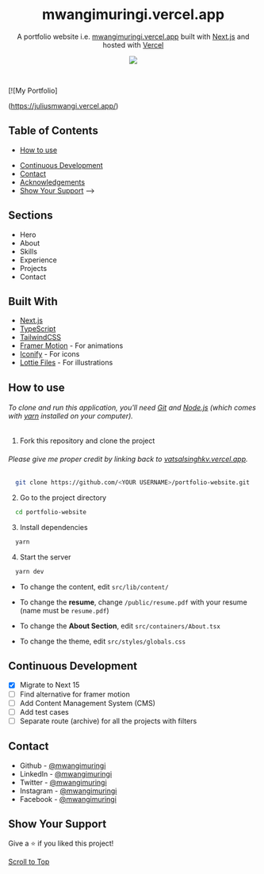 <h1 align="center">
  mwangimuringi.vercel.app
</h1>
<p align="center">
  A portfolio website i.e. <a href="https://mwangi-portfolio-sigma.vercel.app/" target="_blank">mwangimuringi.vercel.app</a> built with <a href="https://nextjs.org/" target="_blank">Next.js</a> and hosted with <a href="https://vercel.com/" target="_blank">Vercel</a>
</p>

<p align="center">
  <a href="https://choosealicense.com/licenses/mit/">
    <img src="https://img.shields.io/badge/License-JHUB AFRICA-brightgreen"/ >
  </a>
  <!-- <img src="https://img.shields.io/badge/Version-2.0.0-blue"/ > -->
</p>

<br>

[![My Portfolio]
<!-- (https://user-images.githubusercontent.com/68834718/214532356-7c56cdbd-0136-4d24-a532-d27e160ae72d.png)] -->
(https://juliusmwangi.vercel.app/)

## Table of Contents

<!-- - [Sections](#sections)
<!-- - [Built With](#built-with) -->
- [How to use](#how-to-use)
<!-- - [Contributing](#contributing) -->
- [Continuous Development](#continuous-development)
- [Contact](#contact)
- [Acknowledgements](#acknowledgements)
- [Show Your Support](#show-your-support) -->

## Sections

- Hero
- About
- Skills
- Experience
- Projects
- Contact

## Built With

- [Next.js](https://nextjs.org/)
- [TypeScript](https://www.typescriptlang.org/)
- [TailwindCSS](https://tailwindcss.com/)
- [Framer Motion](https://www.framer.com/motion/) - For animations
- [Iconify](https://icon-sets.iconify.design/) - For icons
- [Lottie Files](https://lottiefiles.com/) - For illustrations

## How to use

###### To clone and run this application, you'll need [Git](https://git-scm.com) and [Node.js](https://nodejs.org/en/download/) (which comes with [yarn](https://yarnpkg.com) installed on your computer).

1. Fork this repository and clone the project

###### Please give me proper credit by linking back to [vatsalsinghkv.vercel.app](https://vatsalsinghkv.vercel.app).

```bash
  git clone https://github.com/<YOUR USERNAME>/portfolio-website.git
```

2. Go to the project directory

```bash
  cd portfolio-website
```

3. Install dependencies

```bash
  yarn
```

4. Start the server

```bash
  yarn dev
```

- To change the content, edit `src/lib/content/`

- To change the **resume**, change `/public/resume.pdf` with your resume (name must be `resume.pdf`)

- To change the **About Section**, edit `src/containers/About.tsx`

- To change the theme, edit `src/styles/globals.css`

<div align="center">
  <a href="https://github.com/mwangimuringi/portfolio-website/graphs/contributors">
  </a>
</div>

## Continuous Development

- [x] Migrate to Next 15
- [ ] Find alternative for framer motion
- [ ] Add Content Management System (CMS)
- [ ] Add test cases
- [ ] Separate route (archive) for all the projects with filters

## Contact

<!-- - Discord - [https://discord.gg/St2dHg9YwA](https://discord.gg/St2dHg9YwA) -->
<!-- - Website - [.vercel.app](https://vatsalsinghkv.vercel.app) -->
- Github - [@mwangimuringi](https://github.com/mwangimuringi)
- LinkedIn - [@mwangimuringi](https://www.linkedin.com/in/mwangi_muringi/)
- Twitter - [@mwangimuringi](https://www.twitter.com/mwangi_muringi)
- Instagram - [@mwangimuringi](https://www.instagram.com/mwangimuringi)
- Facebook - [@mwangimuringi](https://www.facebook.com/mwangimuringi)

## Show Your Support

Give a ⭐️ if you liked this project!

[Scroll to Top](#--mwangimuringiapp)
